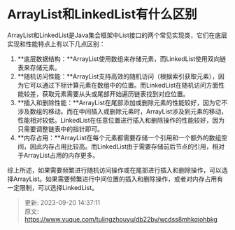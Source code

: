 # ArrayList和LinkedList有什么区别

ArrayList和LinkedList是Java集合框架中List接口的两个常见实现类，它们在底层实现和性能特点上有以下几点区别：

1. **底层数据结构：**ArrayList使用数组来存储元素，而LinkedList使用双向链表来存储元素。
2. **随机访问性能：**ArrayList支持高效的随机访问（根据索引获取元素），因为它可以通过下标计算元素在数组中的位置。而LinkedList在随机访问方面性能较差，获取元素需要从头或尾部开始遍历链表找到对应位置。
3. **插入和删除性能：**ArrayList在尾部添加或删除元素的性能较好，因为它不涉及数组的移动。而在中间插入或删除元素时，ArrayList涉及到元素的移动，性能相对较低。LinkedList在任意位置进行插入和删除操作的性能较好，因为只需要调整链表中的指针即可。
4. **内存占用：**ArrayList在每个元素都需要存储一个引用和一个额外的数组空间，因此内存占用比较高。而LinkedList由于需要存储前后节点的引用，相对于ArrayList占用的内存更多。

综上所述，如果需要频繁进行随机访问操作或在尾部进行插入和删除操作，可以选择ArrayList。如果需要频繁进行中间位置的插入和删除操作，或者对内存占用有一定限制，可以选择LinkedList。



> 更新: 2023-09-20 14:37:11  
> 原文: <https://www.yuque.com/tulingzhouyu/db22bv/wcdss8mhkqiohbkg>